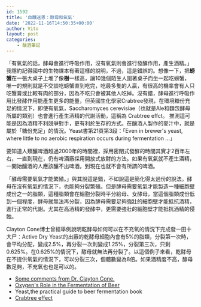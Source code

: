 ```yaml
---
id: 1592
title: '自釀迷恩：酵母和氧氣'
date: '2022-11-16T14:50:35+00:00'
author: Vito
layout: post
categories:
    - 釀酒筆記
---
```


「有氧氣的話，酵母會進行呼吸作用，沒有氧氣則會進行發酵作用，產生酒精。」我隱約記得國中的生物課本有著這樣的說明，不過，這是錯誤的。想像一下，把**螃蟹**在一張大桌子上堆了像**樹**一樣高，讓10幾個陌生人圍著桌子而坐一起吃螃蟹，唯一的規則就是不交談吃螃蟹直到吃完，吃最多隻的人贏，有很高的機率會有人只吃蟹膏或比較有肉的部分，因為不吃只會被其他人吃掉。沒有錯，酵母進行呼吸作用比發酵作用能產生更多的能量，但英國生化學家Crabtree發現，在環境糖份充足的情況下，即使有氧氣，Saccharomyces cerevisiae（也就是Ale和麵包酵母所屬的類別）也會進行產生酒精的代謝活動，這稱為 Crabtree effct。 推測這可能是因為酒精不利競爭對手，更有利於生存的方式。在釀酒人製作的麥汁中，就是屬於「糖份充足」的情況。Yeast書第21頁第3段：「Even in brewer's yeast, where little to no aerobic respiration occurs during fermentation ...」 

要知道人類釀啤酒超過2000年的時間裡，採用密閉式發酵的時間其實才2百年左右，一直到現在，仍有啤酒廠採用開放式放酵的方法。如果有氧氣就不產生酒精，一開始釀酒的人應該釀不出啤酒，到現在也就不會有所謂的啤酒。

「酵母需要氧氣才能繁殖。」與其說這是錯，不如說這是簡化得太過份的說法。酵母在沒有氧氣的情況下，也能夠分裂繁殖。但是酵母需要氧氣才能製造一種細胞壁成份之一的脂類，這種脂類會在細胞分裂時平分給母、女酵母，當這個脂類成份低到一個程度，酵母就無法再分裂，因為酵母需要足夠強壯的細胞壁才能抵抗酒精，進行正常的代謝。尤其在高酒精的發酵中，更需要強壯的細胞壁才能抵抗酒精的侵蝕。

Clayton Cone博士曾經舉例說明乾酵母如何可以在不充氧的情況下完成發一田十大尸：Active Dry Yeast的出廠的乾酵母細胞內會有5%的脂類，分裂第一次時，會平均分配，變成2.5%，再分裂一次則變成1.25%，分裂第三次，只剩0.625%。在0.625%的情況下，酵母就無法再分裂了。以這個例子來看，乾酵母在不提供氧氣的情況下，可以分裂三次，個體數變為8倍。如果酒精度不高，酵母數足夠，不充氧也也是可以的。


- [Some comments from Dr. Clayton Cone.](http://hbd.org/hbd/archive/3301.html#3301-1)
- [Oxygen's Role in the Fermentation of Beer](https://www.morebeer.com/category/wort-oxygenation-aeration.html/#Biochemistry%20of%20yeast)
- Yeast,the practical guide to beer fermentation book
- [Crabtree effect](https://en.wikipedia.org/wiki/Crabtree_effect)

